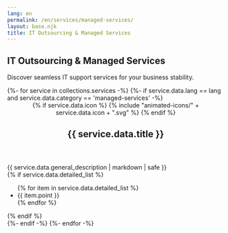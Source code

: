 ```yaml
---
lang: en
permalink: /en/services/managed-services/
layout: base.njk
title: IT Outsourcing & Managed Services
---
```

<section class="page-section">
    <div class="container">
        <div class="section-title text-center" data-aos="fade-up">
            <h1>IT Outsourcing & Managed Services</h1>
            <p>Discover seamless IT support services for your business stability.</p>
        </div>
        <div class="service-content-wrapper" data-aos="fade-up" data-aos-delay="200">
            {%- for service in collections.services -%}
                {%- if service.data.lang == lang and service.data.category == 'managed-services' -%}
                    <article class="service-full-item">
                        <header class="service-full-header">
                            <div class="service-full-icon">
                            {% if service.data.icon %}
                                {% include "animated-icons/" + service.data.icon + ".svg" %}
                            {% endif %}
                            </div>
                            <h2>{{ service.data.title }}</h2>
                        </header>
                        <div class="service-full-description">
                            {{ service.data.general_description | markdown | safe }}
                        </div>
                        {% if service.data.detailed_list %}
                        <ul class="service-detailed-list">
                            {% for item in service.data.detailed_list %}
                            <li>{{ item.point }}</li>
                            {% endfor %}
                        </ul>
                        {% endif %}
                    </article>
                {%- endif -%}
            {%- endfor -%}
        </div>
    </div>
</section>